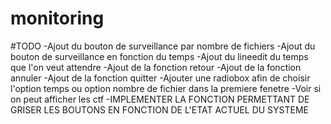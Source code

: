 # monitoring

#TODO
-Ajout du bouton de surveillance par nombre de fichiers
-Ajout du bouton de surveillance en fonction du temps
-Ajout du lineedit du temps que l'on veut attendre
-Ajout de la fonction retour
-Ajout de la fonction annuler
-Ajout de la fonction quitter
-Ajouter une radiobox afin de choisir l'option temps ou option nombre de fichier dans la premiere fenetre
-Voir si on peut afficher les ctf
-IMPLEMENTER LA FONCTION PERMETTANT DE GRISER LES BOUTONS EN FONCTION DE L'ETAT ACTUEL DU SYSTEME
